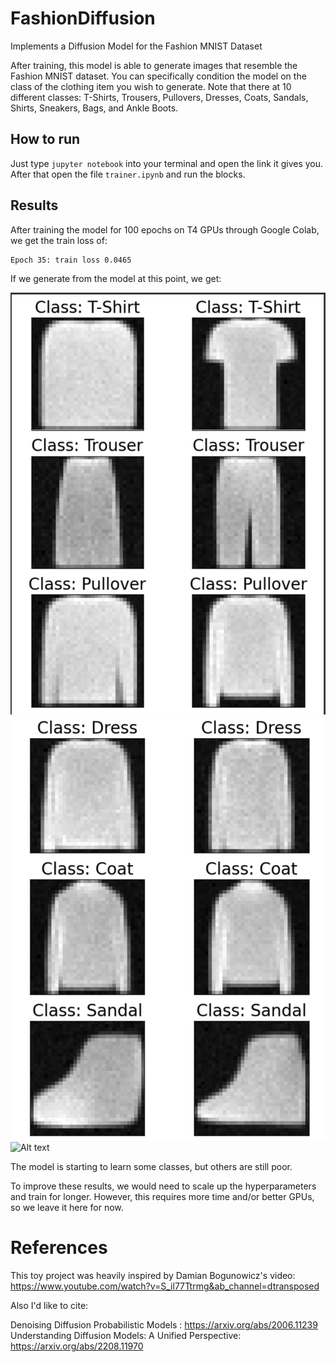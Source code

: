 # FashionDiffusion
Implements a Diffusion Model for the Fashion MNIST Dataset

After training, this model is able to generate images that resemble the
Fashion MNIST dataset. You can specifically condition the model on the class
of the clothing item you wish to generate. Note that there at 10 different
classes: T-Shirts, Trousers, Pullovers, Dresses, Coats, Sandals, Shirts,
Sneakers, Bags, and Ankle Boots.

## How to run
Just type `jupyter notebook` into your terminal and open the link it gives you.
After that open the file `trainer.ipynb` and run the blocks. 

## Results
After training the model for 100 epochs on T4 GPUs through Google Colab,
we get the train loss of:

```
Epoch 35: train loss 0.0465
```

If we generate from the model at this point, we get:

![Alt text](./imgs/results1.png)
![Alt text](./imgs/results2.png)
![Alt text](./imgs/results3.pngs)


The model is starting to learn some classes, but others are still poor.

To improve these results, we would need to scale up the hyperparameters and
train for longer. However, this requires more time and/or better GPUs, so we
leave it here for now.

# References
This toy project was heavily inspired by Damian Bogunowicz's video:
https://www.youtube.com/watch?v=S_il77Ttrmg&ab_channel=dtransposed

Also I'd like to cite:

Denoising Diffusion Probabilistic Models : https://arxiv.org/abs/2006.11239
Understanding Diffusion Models: A Unified Perspective: https://arxiv.org/abs/2208.11970
